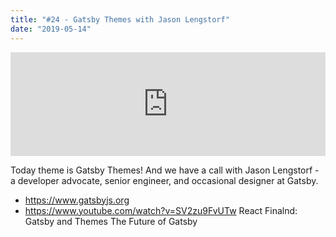 ```yaml
---
title: "#24 - Gatsby Themes with Jason Lengstorf"
date: "2019-05-14"
---
```


<iframe width="100%" height="166" scrolling="no" frameborder="no" allow="autoplay" src="https://w.soundcloud.com/player/?url=https%3A//api.soundcloud.com/tracks/620670996&color=%23ff5500&auto_play=false&hide_related=false&show_comments=true&show_user=true&show_reposts=false&show_teaser=true"></iframe>

Today theme is Gatsby Themes!
And we have a call with Jason Lengstorf - a developer advocate, senior engineer, and occasional designer at Gatsby.

- https://www.gatsbyjs.org
- https://www.youtube.com/watch?v=SV2zu9FvUTw React Finalnd: Gatsby and Themes The Future of Gatsby
